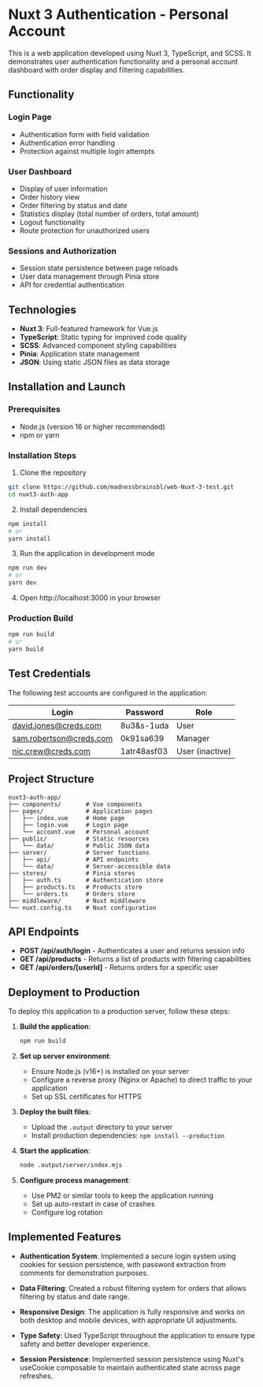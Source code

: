# Nuxt 3 Authentication - Personal Account

This is a web application developed using Nuxt 3, TypeScript, and SCSS. It demonstrates user authentication functionality and a personal account dashboard with order display and filtering capabilities.

## Functionality

### Login Page
- Authentication form with field validation
- Authentication error handling
- Protection against multiple login attempts

### User Dashboard
- Display of user information
- Order history view
- Order filtering by status and date
- Statistics display (total number of orders, total amount)
- Logout functionality
- Route protection for unauthorized users

### Sessions and Authorization
- Session state persistence between page reloads
- User data management through Pinia store
- API for credential authentication

## Technologies
- **Nuxt 3**: Full-featured framework for Vue.js
- **TypeScript**: Static typing for improved code quality
- **SCSS**: Advanced component styling capabilities
- **Pinia**: Application state management
- **JSON**: Using static JSON files as data storage

## Installation and Launch

### Prerequisites
- Node.js (version 16 or higher recommended)
- npm or yarn

### Installation Steps

1. Clone the repository
```bash
git clone https://github.com/madnessbrainsbl/web-Nuxt-3-test.git
cd nuxt3-auth-app
```

2. Install dependencies
```bash
npm install
# or
yarn install
```

3. Run the application in development mode
```bash
npm run dev
# or
yarn dev
```

4. Open http://localhost:3000 in your browser

### Production Build
```bash
npm run build
# or
yarn build
```

## Test Credentials

The following test accounts are configured in the application:

| Login                 | Password     | Role      |
|-----------------------|--------------|-----------|
| david.jones@creds.com | 8u3&s-1uda   | User      |
| sam.robertson@creds.com | 0k91sa639  | Manager   |
| nic.crew@creds.com    | 1atr48asf03  | User (inactive) |

## Project Structure

```
nuxt3-auth-app/
├── components/       # Vue components
├── pages/            # Application pages
│   ├── index.vue     # Home page
│   ├── login.vue     # Login page
│   └── account.vue   # Personal account
├── public/           # Static resources
│   └── data/         # Public JSON data
├── server/           # Server functions
│   ├── api/          # API endpoints
│   └── data/         # Server-accessible data
├── stores/           # Pinia stores
│   ├── auth.ts       # Authentication store
│   ├── products.ts   # Products store
│   └── orders.ts     # Orders store
├── middleware/       # Nuxt middleware
└── nuxt.config.ts    # Nuxt configuration
```

## API Endpoints

- **POST /api/auth/login** - Authenticates a user and returns session info
- **GET /api/products** - Returns a list of products with filtering capabilities
- **GET /api/orders/[userId]** - Returns orders for a specific user

## Deployment to Production

To deploy this application to a production server, follow these steps:

1. **Build the application**:
   ```bash
   npm run build
   ```

2. **Set up server environment**:
   - Ensure Node.js (v16+) is installed on your server
   - Configure a reverse proxy (Nginx or Apache) to direct traffic to your application
   - Set up SSL certificates for HTTPS

3. **Deploy the built files**:
   - Upload the `.output` directory to your server
   - Install production dependencies: `npm install --production`

4. **Start the application**:
   ```bash
   node .output/server/index.mjs
   ```

5. **Configure process management**:
   - Use PM2 or similar tools to keep the application running
   - Set up auto-restart in case of crashes
   - Configure log rotation

## Implemented Features

- **Authentication System**: 
  Implemented a secure login system using cookies for session persistence, with password extraction from comments for demonstration purposes.

- **Data Filtering**: 
  Created a robust filtering system for orders that allows filtering by status and date range.

- **Responsive Design**: 
  The application is fully responsive and works on both desktop and mobile devices, with appropriate UI adjustments.

- **Type Safety**: 
  Used TypeScript throughout the application to ensure type safety and better developer experience.

- **Session Persistence**: 
  Implemented session persistence using Nuxt's useCookie composable to maintain authenticated state across page refreshes.
